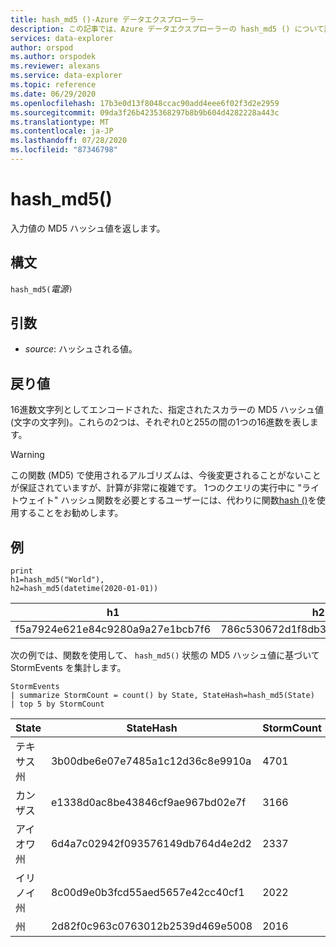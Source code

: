 ```yaml
---
title: hash_md5 ()-Azure データエクスプローラー
description: この記事では、Azure データエクスプローラーの hash_md5 () について説明します。
services: data-explorer
author: orspod
ms.author: orspodek
ms.reviewer: alexans
ms.service: data-explorer
ms.topic: reference
ms.date: 06/29/2020
ms.openlocfilehash: 17b3e0d13f8048ccac90add4eee6f02f3d2e2959
ms.sourcegitcommit: 09da3f26b4235368297b8b9b604d4282228a443c
ms.translationtype: MT
ms.contentlocale: ja-JP
ms.lasthandoff: 07/28/2020
ms.locfileid: "87346798"
---
```

# <a name="hash_md5"></a>hash_md5()

入力値の MD5 ハッシュ値を返します。

## <a name="syntax"></a>構文

`hash_md5(`*電源*`)`

## <a name="arguments"></a>引数

* *source*: ハッシュされる値。

## <a name="returns"></a>戻り値

16進数文字列としてエンコードされた、指定されたスカラーの MD5 ハッシュ値 (文字の文字列)。これらの2つは、それぞれ0と255の間の1つの16進数を表します。

> [!WARNING]
> この関数 (MD5) で使用されるアルゴリズムは、今後変更されることがないことが保証されていますが、計算が非常に複雑です。 1つのクエリの実行中に "ライトウェイト" ハッシュ関数を必要とするユーザーには、代わりに関数[hash ()](./hashfunction.md)を使用することをお勧めします。

## <a name="examples"></a>例

<!-- csl: https://help.kusto.windows.net/Samples -->
```kusto
print 
h1=hash_md5("World"),
h2=hash_md5(datetime(2020-01-01))
```

|h1|h2|
|---|---|
|f5a7924e621e84c9280a9a27e1bcb7f6|786c530672d1f8db31fee25ea8a9390b|


次の例では、関数を使用して、 `hash_md5()` 状態の MD5 ハッシュ値に基づいて StormEvents を集計します。 

<!-- csl: https://help.kusto.windows.net/Samples -->
```kusto
StormEvents
| summarize StormCount = count() by State, StateHash=hash_md5(State)
| top 5 by StormCount
```

|State|StateHash|StormCount|
|---|---|---|
|テキサス州|3b00dbe6e07e7485a1c12d36c8e9910a|4701|
|カンザス|e1338d0ac8be43846cf9ae967bd02e7f|3166|
|アイオワ州|6d4a7c02942f093576149db764d4e2d2|2337|
|イリノイ州|8c00d9e0b3fcd55aed5657e42cc40cf1|2022|
|州|2d82f0c963c0763012b2539d469e5008|2016|

